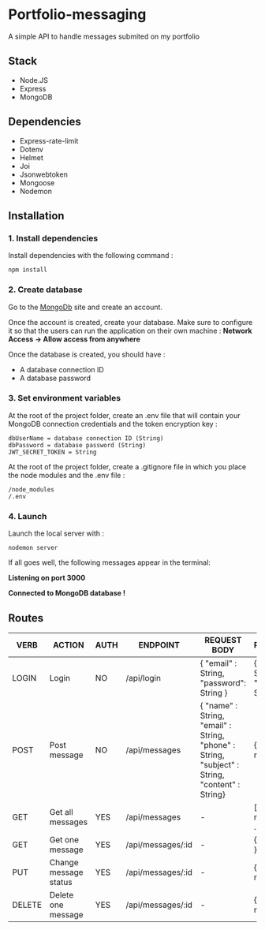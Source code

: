 # Portfolio-messaging

A simple API to handle messages submited on my portfolio

## Stack
- Node.JS
- Express
- MongoDB

## Dependencies
- Express-rate-limit
- Dotenv
- Helmet
- Joi
- Jsonwebtoken
- Mongoose
- Nodemon

## Installation

### 1. Install dependencies
Install dependencies with the following command :
````
npm install 
````
### 2. Create database
Go to the [MongoDb](https://www.mongodb.com/) site and create an account.

Once the account is created, create your database. Make sure to configure it so that the users can run the application on their own machine :
**Network Access -> Allow access from anywhere**

Once the database is created, you should have :

- A database connection ID
- A database password

### 3. Set environment variables

At the root of the project folder, create an .env file that will contain your MongoDB connection credentials and the token encryption key :
````
dbUserName = database connection ID (String)
dbPassword = database password (String)
JWT_SECRET_TOKEN = String
````

At the root of the project folder, create a .gitignore file in which you place the node modules and the .env file :
````
/node_modules
/.env
````

### 4. Launch

Launch the local server with :
````
nodemon server
````

If all goes well, the following messages appear in the terminal:

**Listening on port 3000**

**Connected to MongoDB database !**


## Routes

| VERB   | ACTION                | AUTH | ENDPOINT          | REQUEST BODY                                                                                   | RESPONSE                                |
|--------|-----------------------|---------------|-------------------|------------------------------------------------------------------------------------------------|-----------------------------------------|
| LOGIN  | Login                 | NO            | /api/login        | { "email" : String, "password": String }                                                       | { "userId" : String, "token" : String } |
| POST   | Post message          | NO            | /api/messages     | { "name" : String, "email" : String, "phone" : String, "subject" : String, "content" : String} | { api message }                         |
| GET    | Get all messages      | YES           | /api/messages     | -                                                                                              | [ { message }, ... ]                    |
| GET    | Get one message       | YES           | /api/messages/:id | -                                                                                              | { message }                             |
| PUT    | Change message status | YES           | /api/messages/:id | -                                                                                              | { api message }                         |
| DELETE | Delete one message    | YES           | /api/messages/:id | -                                                                                              | { api message }                         |

